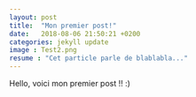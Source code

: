 ```yaml
---
layout: post
title:  "Mon premier post!"
date:   2018-08-06 21:50:21 +0200
categories: jekyll update
image : Test2.png
resume : "Cet particle parle de blablabla..."
---
```

Hello, voici mon premier post !! :)